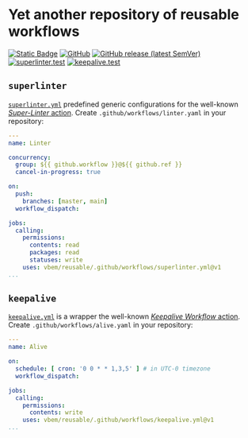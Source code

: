 # Yet another repository of reusable workflows
[![Static Badge](https://img.shields.io/badge/GitHub%20Actions-reusable%20workflows-blue?logo=github)](https://docs.github.com/en/actions/using-workflows/reusing-workflows)
[![GitHub](https://img.shields.io/github/license/vbem/reusable?color=blue)](LICENSE)
[![GitHub release (latest SemVer)](https://img.shields.io/github/v/release/vbem/reusable?label=Release&logo=github)](https://github.com/vbem/reusable/releases)
[![superlinter.test](https://github.com/vbem/reusable/actions/workflows/superlinter.test.yml/badge.svg)](https://github.com/vbem/reusable/actions/workflows/superlinter.test.yml)
[![keepalive.test](https://github.com/vbem/reusable/actions/workflows/keepalive.test.yml/badge.svg)](https://github.com/vbem/reusable/actions/workflows/keepalive.test.yml)

## `superlinter`
[`superlinter.yml`](.github/workflows/superlinter.yml) predefined generic configurations for the well-known [*Super-Linter* action](https://github.com/marketplace/actions/super-linter). Create `.github/workflows/linter.yaml` in your repository:
```yaml
---
name: Linter

concurrency:
  group: ${{ github.workflow }}@${{ github.ref }}
  cancel-in-progress: true

on:
  push:
    branches: [master, main]
  workflow_dispatch:

jobs:
  calling:
    permissions:
      contents: read
      packages: read
      statuses: write
    uses: vbem/reusable/.github/workflows/superlinter.yml@v1
...
```

## `keepalive`
[`keepalive.yml`](.github/workflows/keepalive.yml) is a wrapper the well-known [*Keepalive Workflow* action](https://github.com/marketplace/actions/keepalive-workflow). Create `.github/workflows/alive.yaml` in your repository:
```yaml
---
name: Alive

on:
  schedule: [ cron: '0 0 * * 1,3,5' ] # in UTC-0 timezone
  workflow_dispatch:

jobs:
  calling:
    permissions:
      contents: write
    uses: vbem/reusable/.github/workflows/keepalive.yml@v1
...
```